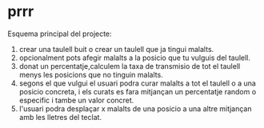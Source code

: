 # prrr
Esquema principal del projecte:
  1. crear una taulell buit o crear un taulell que ja tingui malalts.
  2. opcionalment pots afegir malalts a la posicio que tu vulguis del taulell.
  3. donat un percentatje,calculem la taxa de transmisio de tot el taulell menys les posicions que no tinguin malalts.
  4. segons el que vulgui el usuari podra curar malalts a tot el taulell o a una posicio concreta, i els curats es fara mitjançan un percentatje random o especific i tambe 
     un valor concret.
  5. l'usuari podra desplaçar x malalts de una posicio a una altre mitjançan amb les lletres del teclat.
  
